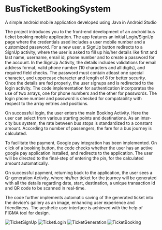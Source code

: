 # BusTicketBookingSystem
A simple android mobile application developed using Java in Android Studio

The project introduces you to the front-end development of an android bus ticket booking mobile application. 
The app features an initial Login/SignUp page where the credentials used includes a user mobile number and a customized password. For a new user, a SignUp button 
redirects to a SignUp activity, where the user is asked to fill up his/her details like first and last name, username, email id, phone number and 
to create a password for the account.
In the SignUp Activity, the details includes validations for email address format, valid phone number (10 characters and all digits), and required field checks.
The password must contain atleast one special character, and uppercase character and length of 8 for better security.
Once the details are fed properly, the user signups and is redirected to the login activity.
The code implementation for authentication incorporates the use of two arrays, one for phone numbers and the other for passwords. The login phone number and password
is checked for compatability with respect to the array entries and positions.

On successful login, the user enters the main Booking Activity. Here the user can select from various starting points and destinations. As an inter-city bus system,
the rate between bus stops is standardized to a constant amount. According to number of passengers, the fare for a bus journey is calculated. 

To facilitate the payment, Google pay integration has been implemented. On click of a booking button, the code checks whether the user 
has an active google pay application installed, and redirects to the application. The user will be directed to the final-step of entering the pin, for the calculated amount automatically.

On successful payment, returning back to the application, the user sees a Qr generation Activity, where his/her ticket for the journey will be generated with all 
the details regarding date, start, destination, a unique transaction id and QR code to be scanned in real-time.

The code further implements automatic saving of the generated ticket into the device's gallery as an image, enhancing user experience and friendliness.
The aesthetic user interface is achieved with the help of FIGMA tool for design.



![TicketSignUp](https://github.com/NavneethMNambiar/BusTicketBookingSystem/assets/121511892/bddac3fe-0899-4421-8adf-8871d9bf9bbe) ![TicketLogin](https://github.com/NavneethMNambiar/BusTicketBookingSystem/assets/121511892/d0468344-ea86-4a39-b66f-d616d6674b5d)
![TicketGeneration](https://github.com/NavneethMNambiar/BusTicketBookingSystem/assets/121511892/3643c246-6fd6-46f9-880b-7f428e16fab4)
![TicketBooking](https://github.com/NavneethMNambiar/BusTicketBookingSystem/assets/121511892/18536bc4-bc6a-4964-978b-5961fdf5f469)
